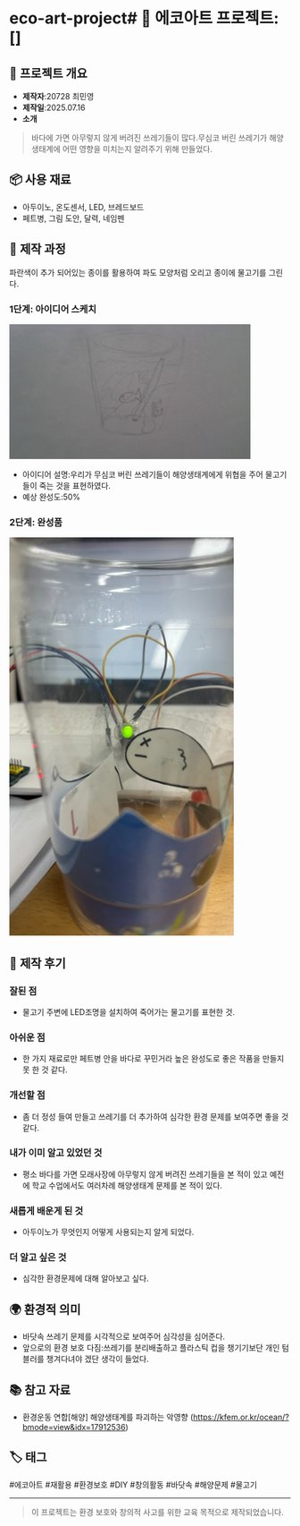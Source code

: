# eco-art-project# 🌱 에코아트 프로젝트: []

## 📖 프로젝트 개요
- **제작자**:20728 최민영
- **제작일**:2025.07.16
- **소개**
>바다에 가면 아무렇지 않게 버려진 쓰레기들이 많다.무심코 버린 쓰레기가 해양 생태계에 어떤 영향을 미치는지 알려주기 위해 만들었다.

## 📦 사용 재료
- 아두이노, 온도센서, LED, 브레드보드
- 페트병, 그림 도안, 달력, 네임펜

## 🔧 제작 과정
파란색이 추가 되어있는 종이를 활용하여 파도 모양처럼 오리고 종이에 물고기를 그린다.
### 1단계: 아이디어 스케치
![스케치 이미지](스케치.png)
- 아이디어 설명:우리가 무심코 버린 쓰레기들이 해양생태계에게 위협을 주어 물고기들이 죽는 것을 표현하였다.
- 예상 완성도:50%

### 2단계: 완성품
![완성품 1](완성작.png)

## 💭 제작 후기
### 잘된 점
- 물고기 주변에 LED조명을 설치하여 죽어가는 물고기를 표현한 것.

### 아쉬운 점
- 한 가지 재료로만 페트병 안을 바다로 꾸민거라 높은 완성도로 좋은 작품을 만들지 못 한 것 같다.

### 개선할 점
- 좀 더 정성 들여 만들고 쓰레기를 더 추가하여 심각한 환경 문제를 보여주면 좋을 것 같다.
### 내가 이미 알고 있었던 것
- 평소 바다를 가면 모래사장에 아무렇지 않게 버려진 쓰레기들을 본 적이 있고 예전에 학교 수업에서도 여러차례 해양생태계 문제를 본 적이 있다.

### 새롭게 배운게 된 것
- 아두이노가 무엇인지 어떻게 사용되는지 알게 되었다.

### 더 알고 싶은 것
- 심각한 환경문제에 대해 알아보고 싶다.

## 🌍 환경적 의미
- 바닷속 쓰레기 문제를 시각적으로 보여주어 심각성을 심어준다.
- 앞으로의 환경 보호 다짐:쓰레기를 분리배출하고 플라스틱 컵을 챙기기보단 개인 텀블러를 챙겨다녀야 겠단 생각이 들었다.

## 📚 참고 자료
- 환경운동 연합[해양] 해양생태계를 파괴하는 악영향 (https://kfem.or.kr/ocean/?bmode=view&idx=17912536)

## 🏷️ 태그
#에코아트 #재활용 #환경보호 #DIY #창의활동 #바닷속 #해양문제 #물고기 

---

> 이 프로젝트는 환경 보호와 창의적 사고를 위한 교육 목적으로 제작되었습니다.
